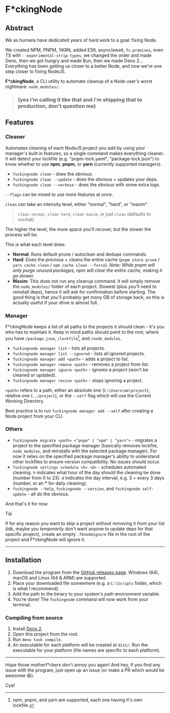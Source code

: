 # F*ckingNode

## Abstract

We as humans have dedicated years of hard work to a goal: fixing Node.

We created NPM, PNPM, YARN, added ES6, async/await, `fs.promises`, even TS with `--experimental-strip-types`, we changed the order and made Deno, then we got hungry and made Bun, then we made Deno 2... Everything has been getting us closer to a better Node, and now we're one step closer to fixing NodeJS.

**F\*ckingNode**, a CLI utility to automate cleanup of a Node user's worst nightmare: `node_modules/`.

> ### (yes i'm calling it like that and i'm shipping that to production, don't question me)

## Features

### Cleaner

Automates cleaning of each NodeJS project you add by using your manager's built in features, so a single command makes everything cleaner. It will detect your lockfile (e.g. "pnpm-lock.yaml", "package-lock.json") to know whether to use **npm**, **pnpm**, or **yarn** (currently supported managers).

- `fuckingnode clean` - does the obvious.
- `fuckingnode clean --update` - does the obvious + updates your deps.
- `fuckingnode clean --verbose` - does the obvious with some extra logs.

`--flags` can be mixed to use more features at once.

`clean` can take an intensity level, either "normal", "hard", or "maxim"

> `clean normal`, `clean hard`, `clean maxim`, or just `clean` (defaults to normal).

The higher the level, the more space you'll recover, but the slower the process will be.

This is what each level does:

- **Normal**: Runs default prune / autoclean and dedupe commands.
- **Hard**: Does the previous + cleans the entire cache (`pnpm store prune` / `yarn cache clean` / `npm cache clean --force`). _Note: While pnpm will only purge unused packages, npm will clear the entire cache, making it go slower._
- **Maxim**: This does not run any cleanup command. It will simply remove the `node_modules/` folder of each project. Slowest (plus you'll need to reinstall deps), hence it will ask for confirmation before starting. The good thing is that you'll probably get many GB of storage back, so this is actually useful if your drive is almost full.

### Manager

F\*ckingNode keeps a list of all paths to the projects it should clean - it's you who has to maintain it. Keep in mind paths should point to the root, where you have `/package.json`, `/lockfile`[^1], and `/node_modules`.

- `fuckingnode manager list` - lists all projects.
- `fuckingnode manager list --ignored` - lists all ignored projects.
- `fuckingnode manager add <path>` - adds a project to list.
- `fuckingnode manager remove <path>` - removes a project from list.
- `fuckingnode manager ignore <path>` - ignores a project (won't be cleaned or updated).
- `fuckingnode manager revive <path>` - stops ignoring a project.

`<path>` refers to a path, either an absolute one (`C:\Users\me\project`), relative one (`../project`), or the `--self` flag which will use the Current Working Directory.

Best practice is to run `fuckingnode manager add --self` after creating a Node project from your CLI.

### Others

- `fuckingnode migrate <path> <"pnpm" | "npm" | "yarn">` - migrates a project to the specified package manager (basically removes lockfile, `node_modules`, and reinstalls with the selected package manager). For now it relies on the specified package manager's ability to understand other lockfiles to ensure version compatibility. No issues _should_ occur.
- `fuckingnode settings schedule <h> <d>` - schedules automated cleaning. `h` indicates what hour of the day should the cleaning be done (number from 0 to 23). `d` indicates the day interval, e.g. 3 = every 3 days (number, or an **\*** for daily cleaning).
- `fuckingnode --help`, `fuckingnode --version`, and `fuckingnode self-update` - all do the obvious.

And that's it for now.

> [!TIP]
> If for any reason you want to skip a project without removing it from your list (idk, maybe you _temporarily_ don't want anyone to update deps for that specific project), create an empty `.fknodeignore` file in the root of the project and F*ckingNode will ignore it.

---

## Installation

1. Download the program from the [GitHub releases page](https://github.com/ZakaHaceCosas/FuckingNode/releases/latest). Windows (64), macOS and Linux (64 & ARM) are supported.
2. Place your downloaded file somewhere (e.g. a `C:\Scripts` folder, which is what I recommend).
3. Add the path to the binary to your system's path environment variable.
4. You're done! The `fuckingnode` command will now work from your terminal.

### Compiling from source

1. Install [Deno 2](https://docs.deno.com/runtime/).
2. Open this project from the root.
3. Run `deno task compile`.
4. An executable for each platform will be created at `dist/`. Run the executable for your platform (file names are specific to each platform).

---

Hope those motherf*ckers don't annoy you again! And hey, if you find any issue with the program, just open up an issue (or make a PR which would be awesome :smile:).

Cya!

[^1]: npm, pnpm, and yarn are supported, each one having it's own lockfile.
